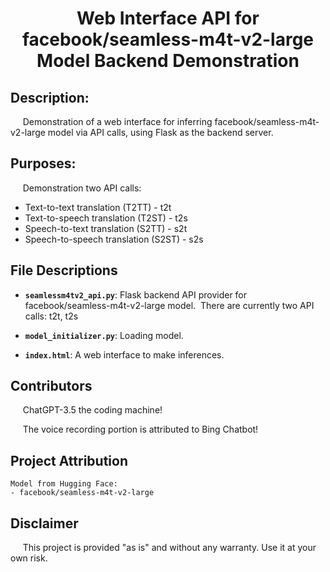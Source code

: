 # <div align="center">Web Interface API for facebook/seamless-m4t-v2-large Model Backend Demonstration</div>

## Description:

&nbsp;&nbsp;&nbsp;&nbsp;&nbsp;Demonstration of a web interface for inferring facebook/seamless-m4t-v2-large model via API calls, using Flask as the backend server.

## Purposes:

&nbsp;&nbsp;&nbsp;&nbsp;&nbsp;Demonstration two API calls:
- Text-to-text translation (T2TT) - t2t
- Text-to-speech translation (T2ST) - t2s
- Speech-to-text translation (S2TT) - s2t
- Speech-to-speech translation (S2ST) - s2s


## File Descriptions

- **`seamlessm4tv2_api.py`**: Flask backend API provider for facebook/seamless-m4t-v2-large model.  &nbsp;There are currently two API calls: t2t, t2s

- **`model_initializer.py`**:  Loading model.

- **`index.html`**:  A web interface to make inferences.

## Contributors 

&nbsp;&nbsp;&nbsp;&nbsp;&nbsp;ChatGPT-3.5 the coding machine!

&nbsp;&nbsp;&nbsp;&nbsp;&nbsp;The voice recording portion is attributed to Bing Chatbot!

## Project Attribution
    Model from Hugging Face: 
    - facebook/seamless-m4t-v2-large

## Disclaimer

&nbsp;&nbsp;&nbsp;&nbsp;&nbsp;This project is provided "as is" and without any warranty. Use it at your own risk. 
    







